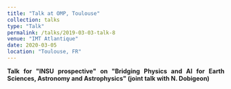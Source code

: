 ```yaml
---
title: "Talk at OMP, Toulouse"
collection: talks
type: "Talk"
permalink: /talks/2019-03-03-talk-8
venue: "IMT Atlantique"
date: 2020-03-05
location: "Toulouse, FR"
---
```


<div style="text-align: justify"> 
<strong> Talk for "INSU prospective" on "Bridging Physics and AI for Earth Sciences, Astronomy and Astrophysics" (joint talk with N. Dobigeon)
</strong> </div>
